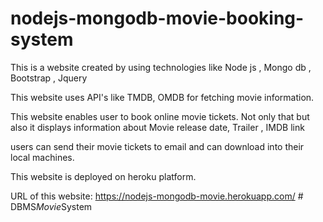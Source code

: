 # nodejs-mongodb-movie-booking-system

This is a website created by using technologies like Node js , Mongo db , Bootstrap , Jquery

This website uses API's like TMDB, OMDB for fetching movie information.

This website enables user to book online movie tickets. Not only that but also it displays information about Movie release date, Trailer , IMDB link

users can send their movie tickets to email and can download into their local machines.

This website is deployed on heroku platform.

URL of this website:  https://nodejs-mongodb-movie.herokuapp.com/
#   D B M S _ M o v i e _ S y s t e m  
 